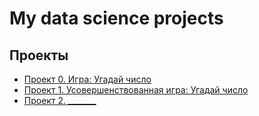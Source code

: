 # My data science projects

## Проекты

* [Проект 0. Игра: Угадай число](https://github.com/rodriges24gone/SkillfactoryDS/project_0)
* [Проект 1. Усовершенствованная игра: Угадай число](https://github.com/rodriges24gone/SkillfactoryDS/project_1)
* [Проект 2. _______](_____)
